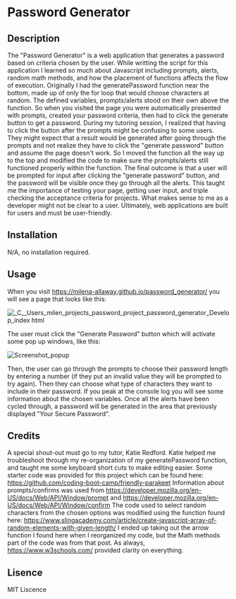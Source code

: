 # Password Generator

## Description
The "Password Generator" is a web application that generates a password based on criteria chosen by the user. While writting the script for this application I learned so much about Javascript including prompts, alerts, random math methods, and how the placement of functions affects the flow of execution. Originally I had the generatePassword function near the bottom, made up of only the for loop that would choose characters at random. The defined variables, prompts/alerts stood on their own above the function. So when you visited the page you were automatically presented with prompts, created your password criteria, then had to click the generate button to get a password. During my tutoring session, I realized that having to click the button after the prompts might be confusing to some users. They might expect that a result would be generated after going through the prompts and not realize they have to click the "generate password" button and assume the page doesn't work. So I moved the function all the way up to the top and modified the code to make sure the prompts/alerts still functioned properly within the function. The final outcome is that a user will be prompted for input after clicking the "generate password" button, and the password will be visible once they go through all the alerts. This taught me the importance of testing your page, getting user input, and triple checking the acceptance criteria for projects. What makes sense to me as a developer might not be clear to a user. Ultimately, web applications are built for users and must be user-friendly.

## Installation
N/A, no installation required.

## Usage
When you visit https://milena-allaway.github.io/password_generator/ you will see a page that looks like this:

![_C__Users_milen_projects_password_project_password_generator_Develop_index html](https://github.com/milena-allaway/password_generator/assets/132115087/576f4f7a-44fc-435a-844d-61038a9f322c)

The user must click the "Generate Password" button which will activate some pop up windows, like this:

![Screenshot_popup](https://github.com/milena-allaway/password_generator/assets/132115087/07239cf9-ae7e-435d-aa97-fc00f6126e02)

Then, the user can go through the prompts to choose their password length by entering a number (if they put an invalid value they will be prompted to try again). Then they can choose what type of characters they want to include in their password. If you peak at the console log you will see some information about the chosen variables. Once all the alerts have been cycled through, a password will be generated in the area that previously displayed "Your Secure Password".

## Credits
A special shout-out must go to my tutor, Katie Redford. Katie helped me troubleshoot through my re-organization of my generatePassword function, and taught me some keyboard short cuts to make editing easier. 
Some starter code was provided for this project which can be found here: https://github.com/coding-boot-camp/friendly-parakeet
Information about prompts/confirms was used from https://developer.mozilla.org/en-US/docs/Web/API/Window/prompt and https://developer.mozilla.org/en-US/docs/Web/API/Window/confirm
The code used to select random characters from the chosen options was modified using the function found here: https://www.slingacademy.com/article/create-javascript-array-of-random-elements-with-given-length/  I ended up taking out the arrow function I found here when I reorganized my code, but the Math methods part of the code was from that post.
As always, https://www.w3schools.com/ provided clarity on everything.

## Lisence
MIT Liscence
